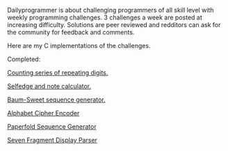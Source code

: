 Dailyprogrammer is about challenging programmers of all skill level with weekly programming challenges. 
3 challenges a week are posted at increasing difficulty. Solutions are peer reviewed and redditors can ask for the community for feedback and comments.

Here are my C implementations of the challenges. 

Completed: 

[Counting series of repeating digits.](https://www.reddit.com/r/dailyprogrammer/comments/7eh6k8/20171121_challenge_341_easy_repeating_numbers/)

[Selfedge and note calculator.](https://www.reddit.com/r/dailyprogrammer/comments/7hhyin/20171204_challenge_343_easy_major_scales/)

[Baum-Sweet sequence generator.](https://www.reddit.com/r/dailyprogrammer/comments/7j33iv/20171211_challenge_344_easy_baumsweet_sequence/)

[Alphabet Cipher Encoder](https://www.reddit.com/r/dailyprogrammer/comments/879u8b/20180326_challenge_355_easy_alphabet_cipher/)

[Paperfold Sequence Generator](https://www.reddit.com/r/dailyprogrammer/comments/8g0iil/20180430_challenge_359_easy_regular_paperfold/)

[Seven Fragment Display Parser](https://www.reddit.com/r/dailyprogrammer/comments/8eger3/20180423_challenge_358_easy_decipher_the_seven/)
